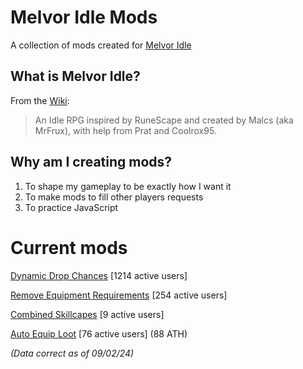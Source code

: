 # Melvor Idle Mods
A collection of mods created for [Melvor Idle](https://melvoridle.com/)

## What is Melvor Idle?
From the [Wiki](https://wiki.melvoridle.com/w/Main_Page):
>An Idle RPG inspired by RuneScape and created by Malcs (aka MrFrux), with help from Prat and Coolrox95.

## Why am I creating mods?
1. To shape my gameplay to be exactly how I want it
2. To make mods to fill other players requests
3. To practice JavaScript

# Current mods
[Dynamic Drop Chances](https://mod.io/g/melvoridle/m/dynamic-drop-chances)
[1214 active users]

[Remove Equipment Requirements](https://mod.io/g/melvoridle/m/remove-equipment-requirements)
[254 active users]

[Combined Skillcapes](https://mod.io/g/melvoridle/m/combined-skillcapes)
[9 active users]

[Auto Equip Loot](https://mod.io/g/melvoridle/m/auto-equip-loot)
[76 active users] (88 ATH)

*(Data correct as of 09/02/24)*